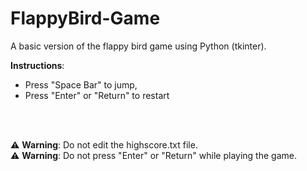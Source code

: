 FlappyBird-Game
===============

A basic version of the flappy bird game using Python (tkinter).

**Instructions**: 
  + Press "Space Bar" to jump, <br>
  + Press "Enter" or "Return" to restart

<br>
<br>

⚠️ **Warning**: Do not edit the highscore.txt file. <br>
⚠️ **Warning**: Do not press "Enter" or "Return" while playing the game.
